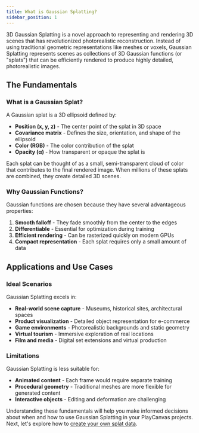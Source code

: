 ```yaml
---
title: What is Gaussian Splatting?
sidebar_position: 1
---
```


3D Gaussian Splatting is a novel approach to representing and rendering 3D scenes that has revolutionized photorealistic reconstruction. Instead of using traditional geometric representations like meshes or voxels, Gaussian Splatting represents scenes as collections of 3D Gaussian functions (or "splats") that can be efficiently rendered to produce highly detailed, photorealistic images.

## The Fundamentals

### What is a Gaussian Splat?

A Gaussian splat is a 3D ellipsoid defined by:

- **Position (x, y, z)** - The center point of the splat in 3D space
- **Covariance matrix** - Defines the size, orientation, and shape of the ellipsoid
- **Color (RGB)** - The color contribution of the splat
- **Opacity (α)** - How transparent or opaque the splat is

Each splat can be thought of as a small, semi-transparent cloud of color that contributes to the final rendered image. When millions of these splats are combined, they create detailed 3D scenes.

### Why Gaussian Functions?

Gaussian functions are chosen because they have several advantageous properties:

1. **Smooth falloff** - They fade smoothly from the center to the edges
2. **Differentiable** - Essential for optimization during training
3. **Efficient rendering** - Can be rasterized quickly on modern GPUs
4. **Compact representation** - Each splat requires only a small amount of data

## Applications and Use Cases

### Ideal Scenarios

Gaussian Splatting excels in:

- **Real-world scene capture** - Museums, historical sites, architectural spaces
- **Product visualization** - Detailed object representation for e-commerce
- **Game environments** - Photorealistic backgrounds and static geometry
- **Virtual tourism** - Immersive exploration of real locations
- **Film and media** - Digital set extensions and virtual production

### Limitations

Gaussian Splatting is less suitable for:

- **Animated content** - Each frame would require separate training
- **Procedural geometry** - Traditional meshes are more flexible for generated content
- **Interactive objects** - Editing and deformation are challenging

Understanding these fundamentals will help you make informed decisions about when and how to use Gaussian Splatting in your PlayCanvas projects. Next, let's explore how to [create your own splat data](creating/index.md).
